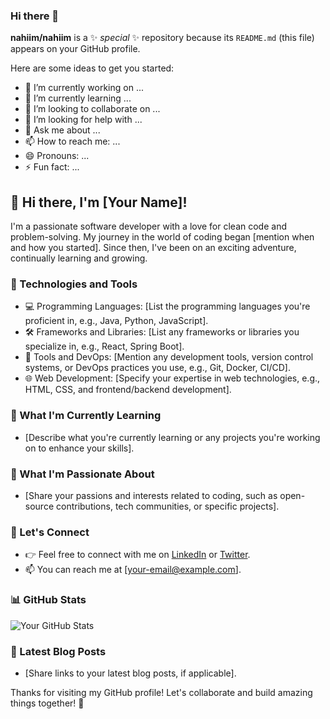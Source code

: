### Hi there 👋


**nahiim/nahiim** is a ✨ _special_ ✨ repository because its `README.md` (this file) appears on your GitHub profile.

Here are some ideas to get you started:

- 🔭 I’m currently working on ...
- 🌱 I’m currently learning ...
- 👯 I’m looking to collaborate on ...
- 🤔 I’m looking for help with ...
- 💬 Ask me about ...
- 📫 How to reach me: ...
- 😄 Pronouns: ...
- ⚡ Fun fact: ...


## 👋 Hi there, I'm [Your Name]!

I'm a passionate software developer with a love for clean code and problem-solving. My journey in the world of coding began [mention when and how you started]. Since then, I've been on an exciting adventure, continually learning and growing.

### 🔧 Technologies and Tools

- 💻 Programming Languages: [List the programming languages you're proficient in, e.g., Java, Python, JavaScript].
- 🛠️ Frameworks and Libraries: [List any frameworks or libraries you specialize in, e.g., React, Spring Boot].
- 🧰 Tools and DevOps: [Mention any development tools, version control systems, or DevOps practices you use, e.g., Git, Docker, CI/CD].
- 🌐 Web Development: [Specify your expertise in web technologies, e.g., HTML, CSS, and frontend/backend development].

### 🌱 What I'm Currently Learning

- [Describe what you're currently learning or any projects you're working on to enhance your skills].

### 🚀 What I'm Passionate About

- [Share your passions and interests related to coding, such as open-source contributions, tech communities, or specific projects].

### 💬 Let's Connect

- 👉 Feel free to connect with me on [LinkedIn](https://www.linkedin.com/in/your-linkedin-profile) or [Twitter](https://twitter.com/your-twitter-handle).
- 📫 You can reach me at [your-email@example.com].

### 📊 GitHub Stats

![Your GitHub Stats](https://github-readme-stats.vercel.app/api?username=your-username&show_icons=true&count_private=true)

### 📝 Latest Blog Posts

- [Share links to your latest blog posts, if applicable].

Thanks for visiting my GitHub profile! Let's collaborate and build amazing things together! 🚀
